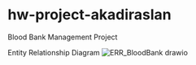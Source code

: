 # hw-project-akadiraslan
Blood Bank Management Project

Entity Relationship Diagram
![ERR_BloodBank drawio](https://user-images.githubusercontent.com/71260913/154682950-4c1e65f1-0f89-4281-9018-000a207a3956.png)
